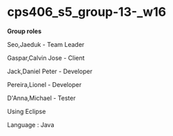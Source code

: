 # cps406_s5_group-13-_w16

**Group roles**

Seo,Jaeduk    - Team Leader

Gaspar,Calvin Jose    - Client

Jack,Daniel Peter     - Developer

Pereira,Lionel        - Developer

D'Anna,Michael        - Tester


Using Eclipse


Language : Java
